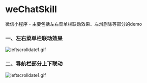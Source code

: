 # weChatSkill
微信小程序 - 主要包括左右菜单栏联动效果、左滑删除等部分的demo
### 一、左右菜单栏联动效果
![leftscrolldate1.gif](https://i.loli.net/2020/04/01/vAN6fT7KtlywQCh.gif)

### 二、导航栏部分上下联动
![leftscrolldate1.gif](https://i.loli.net/2020/04/02/F2347wiXtJMTsou.gif)